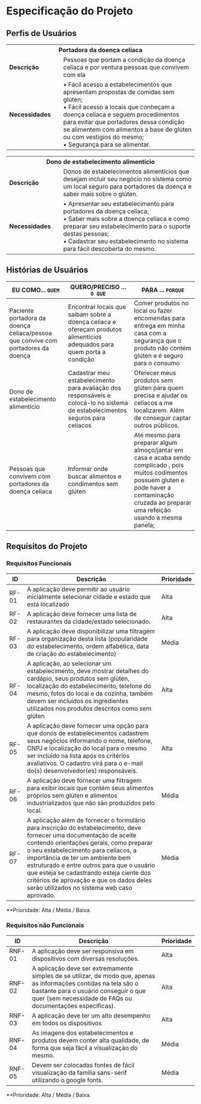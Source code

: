 # Especificação do Projeto

## Perfis de Usuários


<table>
<tbody>
<tr align=center>
<th colspan="2">Portadora da doença celíaca</th>
</tr>
<tr>
<td width="150px"><b>Descrição</b></td>
<td width="600px">Pessoas que portam a condição da doença celíaca e por ventura pessoas que convivem com ela</td>
</tr>
<tr>
<td><b>Necessidades</b></td>
<td>
• Fácil acesso a estabelecimentos que apresentam propostas de comidas sem glúten;<br>
• Fácil acesso a locais que conheçam a doença celíaca e seguem procedimentos para evitar que portadores dessa condição se alimentem com alimentos a base de glúten ou com vestígios do mesmo;<br>
• Segurança para se alimentar.
</td>
</tr>
</tbody>
</table>

<table>
<tbody>
<tr align=center>
<th colspan="2">Dono de estabelecimento alimentício</th>
</tr>
<tr>
<td width="150px"><b>Descrição</b></td>
<td width="600px">Donos de estabelecimentos alimentícios que desejam incluir seu negócio no sistema como um local seguro para portadores da doença e saber mais sobre o glúten.</td>
</tr>
<tr>
<td><b>Necessidades</b></td>
<td>
• Apresentar seu estabelecimento para portadores da doença celíaca; <br>
• Saber mais sobre a doença celíaca e como preparar seu estabelecimento para o suporte destas pessoas; <br>
• Cadastrar seu estabelecimento no sistema para fácil descoberta do mesmo.
</td>
</tr>
</tbody>
</table>


## Histórias de Usuários


|EU COMO... `QUEM`   | QUERO/PRECISO ... `O QUE` |PARA ... `PORQUE`                 |
|--------------------|---------------------------|----------------------------------|
| Paciente portadora da doença celíaca/pessoa que convive com portadores da doença                | Encontrar locais que saibam sobre a doença celíaca e ofereçam produtos alimentícios adequados para quem porta a condição                       | Comer produtos no local ou fazer encomendas para entrega em minha casa com a segurança que o produto não contém glúten e é seguro para o consumo                              |
| Dono de estabelecimento alimentício                | Cadastrar meu estabelecimento para avaliação dos responsáveis e colocá-lo no sistema de estabelecimentos seguros para celíacos                       | Oferecer meus produtos sem glúten para quem precisa e ajudar os celíacos a me localizarem. Além de conseguir captar outros públicos.                              |
|Pessoas que convivem com portadores da doença celíaca|Informar onde buscar alimentos e condimentos sem glúten |Até mesmo para preparar algum almoço/jantar em casa e acaba sendo complicado , pois muitos codimentos possuem gluten e pode haver a contaminação cruzada ao preparar uma refeição usando a mesma panela; 
## Requisitos do Projeto


### Requisitos Funcionais


|ID    | Descrição                | Prioridade |
|-------|---------------------------------|----|
| RF-01 |  A aplicação deve permitir ao usuário inicialmente selecionar cidade e estado que está localizado                    | Alta   | 
|  RF-02  |  A aplicação deve fornecer uma lista de restaurantes da cidade/estado selecionado.                    | Alta   |
|  RF-03  |  A aplicação deve disponibilizar uma filtragem para organização desta lista (popularidade do estabelecimento, ordem alfabética, data de criação do estabelecimento)                    | Média   |
|  RF-04  |  A aplicação, ao selecionar um estabelecimento, deve mostrar detalhes do cardápio, seus produtos sem glúten, localização do estabelecimento, telefone do mesmo, fotos do local e da cozinha, também devem ser incluídos os ingredientes utilizados nos produtos descritos como sem glúten                    | Alta   |
|  RF-05  |  A aplicação deve fornecer uma opção para que donos de estabelecimentos cadastrem seus negócios informando o nome, telefone, CNPJ e localização do local para o mesmo ser incluído na lista após os critérios avaliativos. O cadastro virá para o e-mail do(s) desenvolvedor(es) responsáveis.                    | Alta   |
|  RF-06  |  A aplicação deve fornecer uma filtragem para exibir locais que contém seus alimentos próprios sem glúten e alimentos industrializados que não são produzidos pelo local.                    | Média   |
|  RF-07  |  A aplicação além de fornecer o formulário para inscrição do estabelecimento, deve fornecer uma documentação de aceite contendo orientações gerais, como preparar o seu estabelecimento para celíacos, a importância de ter um ambiente bem estruturado e entre outros para que o usuário que esteja se cadastrando esteja ciente dos critérios de aprovação e que os dados deles serão utilizados no sistema web caso aprovado. | Média   |

**Prioridade: Alta / Média / Baixa. 

### Requisitos não Funcionais


|ID      | Descrição               |Prioridade |
|--------|-------------------------|----|
| RNF-01 |  A aplicação deve ser responsiva em dispositivos com diversas resoluções.                    | Alta   | 
| RNF-02 |  A aplicação deve ser extremamente simples de se utilizar, de modo que, apenas as informações contidas na tela são o bastante para o usuário conseguir o que quer (sem necessidade de FAQs ou documentações específicas).                    | Alta   | 
| RNF-03 |  A aplicação deve ter um alto desempenho em todos os dispositivos                   | Alta   | 
| RNF-04 |  As imagens dos estabelecimentos e produtos devem conter alta qualidade, de forma que seja fácil a visualização do mesmo.| Média   | 
| RNF-05 |  Devem ser colocadas fontes de fácil visualização da família sans-serif utilizando o google fonts. | Média   | 

**Prioridade: Alta / Média / Baixa. 

